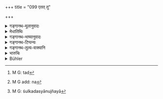 +++
title = "099 एतत् तु"

+++

<details><summary>गङ्गानथ-मूलानुवादः</summary>

Good men, both ancient and modern, have never committed the act, that having promised to one they gave her to another.—(99)
</details>

<details><summary>मेधातिथिः</summary>

यद्[^२५६] उक्तं "गृहीते शुल्के[^२५७] कन्येच्छायां सत्यां मृते तु शुल्कदे ऽस्या अन्यत्र दानम्" इति, तन् निषेधति । **यद् अन्यस्य** शुल्कदस्य **प्रतिज्ञाय**[^२५८] **पुनर् अन्यस्मै दीयते** पुनः शुल्कं गृहीत्वेति वरं स्वयंवरं तु कारयेत् कन्या । एष एवार्थः ॥ ९.९९ ॥ 


[^२५८]:
     M G: śulkadasyānujñayā


[^२५७]:
     M G add: na


[^२५६]:
     M G: tad
</details>

<details><summary>गङ्गानथ-भाष्यानुवादः</summary>

It has been declared above that—‘when the nuptial fee has been received, and the giver of the fee has died, the girl may be given to another man, if she consents.’ This is what is forbidden by the present text,—*i.e*., the act. of promising the girl to man who has paid the fee, and then to give her to another after receiving a fee from him.

What is meant is that in such cases the girl should be made to choose her own husband.—(99)
</details>

<details><summary>गङ्गानथ-टिप्पन्यः</summary>

This verse is quoted in *Saṃskāramayūkha* (p. 104), which says that this
refers to cases where no defects have been discovered in the
bride-groom;—in *Saṃskāra-ratnamālā* (p. 503), which has the same
note;—and in *Smṛticandrikā* (Saṃskāra, p. 218), which says that this
refers to cases where the bride-groom has no defects.
</details>

<details><summary>गङ्गानथ-तुल्य-वाक्यानि</summary>

**(verses 9.98-100)  
**

See Comparative notes for [Verse
9.98].
</details>

<details><summary>भारुचिः</summary>

अनेन दानम् अन्यत्र नास्ति । प्रकृतापेक्षम् एतत् ॥ ९.९९ ॥
</details>

<details><summary>Bühler</summary>

099	Neither ancients nor moderns who were good men have done such (a deed) that, after promising (a daughter) to one man, they have her to another;
</details>
